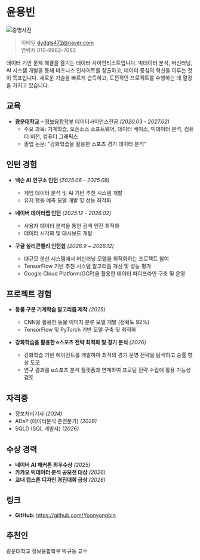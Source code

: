 # **윤용빈**
![증명사진](/oss-practice/증명사진.png)
>이메일 dydqls472@naver.com  
>연락처 010-9962-7682

데이터 기반 문제 해결을 즐기는 데이터 사이언티스트입니다. 빅데이터 분석, 머신러닝, AI 시스템 개발을 통해 비즈니스 인사이트를 창출하고, 데이터 중심의 혁신을 이루는 것이 목표입니다. 새로운 기술을 빠르게 습득하고, 도전적인 프로젝트를 수행하는 데 열정을 가지고 있습니다.

## 교육  
- **[광운대학교](https://www.kw.ac.kr/ko/)** – [정보융합학부](https://ic.kw.ac.kr/main/main.php) 데이터사이언스전공 *(2020.03 - 2027.02)*  
  - 주요 과목: 기계학습, 오픈소스 소프트웨어, 데이터 베이스, 빅데이터 분석, 컴퓨터 비전, 컴퓨터 그래픽스  
  - 졸업 논문: "강화학습을 활용한 스포츠 경기 데이터 분석"  

## 인턴 경험  
- **넥슨 AI 연구소 인턴** *(2025.06 - 2025.08)*  
  - 게임 데이터 분석 및 AI 기반 추천 시스템 개발  
  - 유저 행동 예측 모델 개발 및 성능 최적화  

- **네이버 데이터랩 인턴** *(2025.12 - 2026.02)*  
  - 사용자 데이터 분석을 통한 검색 엔진 최적화  
  - 데이터 시각화 및 대시보드 개발  

- **구글 실리콘벨리 인턴쉽** *(2026.9 ~ 2026.12)*
  - 대규모 분산 시스템에서 머신러닝 모델을 최적화하는 프로젝트 참여  
  - TensorFlow 기반 추천 시스템 알고리즘 개선 및 성능 평가  
  - Google Cloud Platform(GCP)을 활용한 데이터 파이프라인 구축 및 운영


## 프로젝트 경험 
- **동물 구분 기계학습 알고리즘 제작** *(2025)*  
  - CNN을 활용한 동물 이미지 분류 모델 개발 (정확도 92%)  
  - TensorFlow 및 PyTorch 기반 모델 구축 및 최적화  

- **강화학습을 활용한 e스포츠 전략 최적화 및 경기 분석** *(2026)*  
  - 강화학습 기반 에이전트를 개발하여 최적의 경기 운영 전략을 탐색하고 승률 향상 도모  
  - 연구 결과를 e스포츠 분석 플랫폼과 연계하여 프로팀 전략 수립에 활용 가능성 검토  

## 자격증
- 정보처리기사 *(2024)*
- ADsP (데이터분석 준전문가) *(2026)*  
- SQLD (SQL 개발자) *(2026)*

##  수상 경력  
- **네이버 AI 해커톤 최우수상** *(2025)*  
- **카카오 빅데이터 분석 공모전 대상** *(2026)*  
- **교내 캡스톤 디자인 경진대회 금상** *(2026)*  

## 링크  
- **GitHub:** <https://github.com/Yoonyongbin>

## 추천인
광운대학교 정보융합학부 박규동 교수
